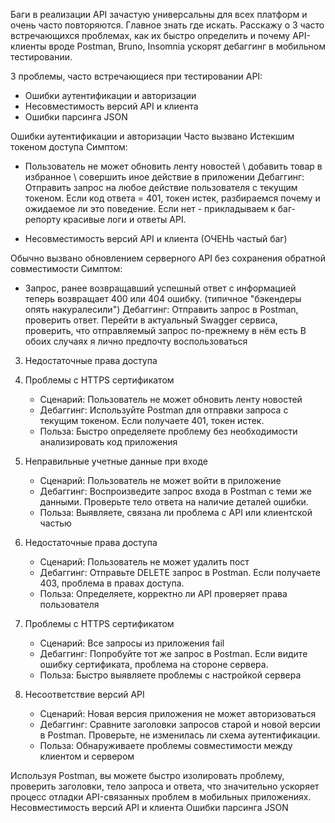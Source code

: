 Баги в реализации API зачастую универсальны для всех платформ и очень часто повторяются.
Главное знать где искать.
Расскажу о 3 часто встречающихся проблемах, как их быстро определить и почему API-клиенты вроде Postman, Bruno, Insomnia ускорят дебаггинг в мобильном тестировании.

3 проблемы, часто встречающиеся при тестировании API:
- Ошибки аутентификации и авторизации
- Несовместимость версий API и клиента 
- Ошибки парсинга JSON

Ошибки аутентификации и авторизации
Часто вызвано Истекшим токеном доступа
Симптом:
- Пользователь не может обновить ленту новостей \ добавить товар в избранное \ совершить иное действие в приложении
Дебаггинг:
	Отправить запрос на любое действие пользователя с текущим токеном.
	Если код ответа = 401, токен истек, разбираемся почему и ожидаемое ли это поведение.
	Если нет - прикладываем к баг-репорту красивые логи и ответы API.
	
- Несовместимость версий API и клиента (ОЧЕНЬ частый баг)

Обычно вызвано обновлением серверного API без сохранения обратной совместимости
Симптом:
- Запрос, ранее возвращавший успешный ответ с информацией теперь возвращает 400 или 404 ошибку. (типичное "бэкендеры опять накуралесили")
Дебаггинг:
	Отправить запрос в Postman, проверить ответ.
	Перейти в актуальный Swagger сервиса, проверить, что отправляемый запрос по-прежнему в нём есть
В обоих случаях я лично предпочту воспользоваться 
	


3. Недостаточные права доступа
4. Проблемы с HTTPS сертификатом
   - Сценарий: Пользователь не может обновить ленту новостей
   - Дебаггинг: Используйте Postman для отправки запроса с текущим токеном. Если получаете 401, токен истек.
   - Польза: Быстро определяете проблему без необходимости анализировать код приложения

5. Неправильные учетные данные при входе
   - Сценарий: Пользователь не может войти в приложение
   - Дебаггинг: Воспроизведите запрос входа в Postman с теми же данными. Проверьте тело ответа на наличие деталей ошибки.
   - Польза: Выявляете, связана ли проблема с API или клиентской частью

6. Недостаточные права доступа
   - Сценарий: Пользователь не может удалить пост
   - Дебаггинг: Отправьте DELETE запрос в Postman. Если получаете 403, проблема в правах доступа.
   - Польза: Определяете, корректно ли API проверяет права пользователя

7. Проблемы с HTTPS сертификатом
   - Сценарий: Все запросы из приложения fail
   - Дебаггинг: Попробуйте тот же запрос в Postman. Если видите ошибку сертификата, проблема на стороне сервера.
   - Польза: Быстро выявляете проблемы с настройкой сервера

8. Несоответствие версий API
   - Сценарий: Новая версия приложения не может авторизоваться
   - Дебаггинг: Сравните заголовки запросов старой и новой версии в Postman. Проверьте, не изменилась ли схема аутентификации.
   - Польза: Обнаруживаете проблемы совместимости между клиентом и сервером

Используя Postman, вы можете быстро изолировать проблему, проверить заголовки, тело запроса и ответа, что значительно ускоряет процесс отладки API-связанных проблем в мобильных приложениях.
Несовместимость версий API и клиента 
Ошибки парсинга JSON